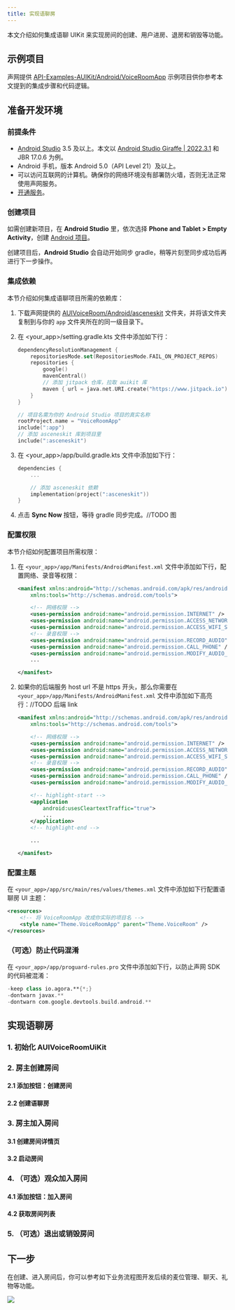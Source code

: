 ```yaml
---
title: 实现语聊房
---
```


本文介绍如何集成语聊 UIKit 来实现房间的创建、用户进房、退房和销毁等功能。

## 示例项目

声网提供 [API-Examples-AUIKit/Android/VoiceRoomApp](https://github.com/AgoraIO-Community/API-Examples-AUIKit/tree/dev/voiceroom-android/Android/VoiceRoomApp) 示例项目供你参考本文提到的集成步骤和代码逻辑。


## 准备开发环境

### 前提条件

- [Android Studio](https://developer.android.com/studio/) 3.5 及以上。本文以 [Android Studio Giraffe | 2022.3.1](https://developer.android.google.cn/studio/releases?hl=zh-cn) 和 JBR 17.0.6 为例。
- Android 手机，版本 Android 5.0（API Level 21）及以上。
- 可以访问互联网的计算机。确保你的网络环境没有部署防火墙，否则无法正常使用声网服务。
- [开通服务](./enable-service)。


### 创建项目

如需创建新项目，在 **Android Studio** 里，依次选择 **Phone and Tablet > Empty Activity**，创建 [Android 项目](https://developer.android.com/studio/projects/create-project)。

<Admonition type="caution" title="注意">
创建项目后，<b>Android Studio</b> 会自动开始同步 gradle，稍等片刻至同步成功后再进行下一步操作。
</Admonition>

### 集成依赖

本节介绍如何集成语聊项目所需的依赖库：

1. 下载声网提供的 [AUIVoiceRoom/Android/asceneskit](https://github.com/AgoraIO-Community/AUIVoiceRoom/tree/main/Android/asceneskit) 文件夹，并将该文件夹复制到与你的 `app` 文件夹所在的同一级目录下。

2. 在 <your_app>/setting.gradle.kts 文件中添加如下行：

    ```kotlin
    dependencyResolutionManagement {
        repositoriesMode.set(RepositoriesMode.FAIL_ON_PROJECT_REPOS)
        repositories {
            google()
            mavenCentral()
            // 添加 jitpack 仓库，拉取 auikit 库
            maven { url = java.net.URI.create("https://www.jitpack.io") }
        }
    }

    // 项目名需为你的 Android Studio 项目的真实名称
    rootProject.name = "VoiceRoomApp"
    include(":app")
    // 添加 asceneskit 库到项目里
    include(":asceneskit")
    ```

3. 在 <your_app>/app/build.gradle.kts 文件中添加如下行：

    ```kotlin
    dependencies {
        ...

        // 添加 asceneskit 依赖
        implementation(project(":asceneskit"))
    }
    ```

4. 点击 **Sync Now** 按钮，等待 gradle 同步完成。//TODO 图

### 配置权限

本节介绍如何配置项目所需权限：

1. 在 `<your_app>/app/Manifests/AndroidManifest.xml` 文件中添加如下行，配置网络、录音等权限：

    ```xml
    <manifest xmlns:android="http://schemas.android.com/apk/res/android"
        xmlns:tools="http://schemas.android.com/tools">

        <!-- 网络权限 -->
        <uses-permission android:name="android.permission.INTERNET" />
        <uses-permission android:name="android.permission.ACCESS_NETWORK_STATE" />
        <uses-permission android:name="android.permission.ACCESS_WIFI_STATE" />
        <!-- 录音权限 -->
        <uses-permission android:name="android.permission.RECORD_AUDIO" />
        <uses-permission android:name="android.permission.CALL_PHONE" />
        <uses-permission android:name="android.permission.MODIFY_AUDIO_SETTINGS" />
        ...

    </manifest>
    ```

2. 如果你的后端服务 host url 不是 https 开头，那么你需要在 `<your_app>/app/Manifests/AndroidManifest.xml` 文件中添加如下高亮行：//TODO 后端 link

    ```xml
    <manifest xmlns:android="http://schemas.android.com/apk/res/android"
        xmlns:tools="http://schemas.android.com/tools">

        <!-- 网络权限 -->
        <uses-permission android:name="android.permission.INTERNET" />
        <uses-permission android:name="android.permission.ACCESS_NETWORK_STATE" />
        <uses-permission android:name="android.permission.ACCESS_WIFI_STATE" />
        <!-- 录音权限 -->
        <uses-permission android:name="android.permission.RECORD_AUDIO" />
        <uses-permission android:name="android.permission.CALL_PHONE" />
        <uses-permission android:name="android.permission.MODIFY_AUDIO_SETTINGS" />

        <!-- highlight-start -->
        <application
            android:usesCleartextTraffic="true">
            ...
        </application>
        <!-- highlight-end -->

        ...

    </manifest>
    ```

### 配置主题

在 `<your_app>/app/src/main/res/values/themes.xml` 文件中添加如下行配置语聊房 UI 主题：

```xml
<resources>
    <!-- 将 VoiceRoomApp 改成你实际的项目名 -->
    <style name="Theme.VoiceRoomApp" parent="Theme.VoiceRoom" />
</resources>
```

### （可选）防止代码混淆

在 `<your_app>/app/proguard-rules.pro` 文件中添加如下行，以防止声网 SDK 的代码被混淆：

```kotlin
-keep class io.agora.**{*;}
-dontwarn javax.**
-dontwarn com.google.devtools.build.android.**
```

## 实现语聊房

### 1. 初始化 AUIVoiceRoomUiKit

### 2. 房主创建房间

#### 2.1 添加按钮：创建房间

#### 2.2 创建语聊房

### 3. 房主加入房间

#### 3.1 创建房间详情页

#### 3.2 启动房间

### 4. （可选）观众加入房间

#### 4.1 添加按钮：加入房间

#### 4.2 获取房间列表

### 5. （可选）退出或销毁房间


## 下一步

在创建、进入房间后，你可以参考如下业务流程图开发后续的麦位管理、聊天、礼物等功能。

![](https://web-cdn.agora.io/docs-files/1697095578162)